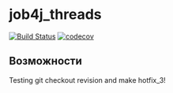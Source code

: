# job4j_threads

[![Build Status](https://app.travis-ci.com/romankhiropulos/job4j_threads.svg?branch=main)](https://app.travis-ci.com/romankhiropulos/job4j_threads)
[![codecov](https://codecov.io/gh/romankhiropulos/job4j_threads/branch/main/graph/badge.svg?token=V7E4VU9ENV)](https://codecov.io/gh/romankhiropulos/job4j_threads)


## Возможности

Testing git checkout revision and make hotfix_3!